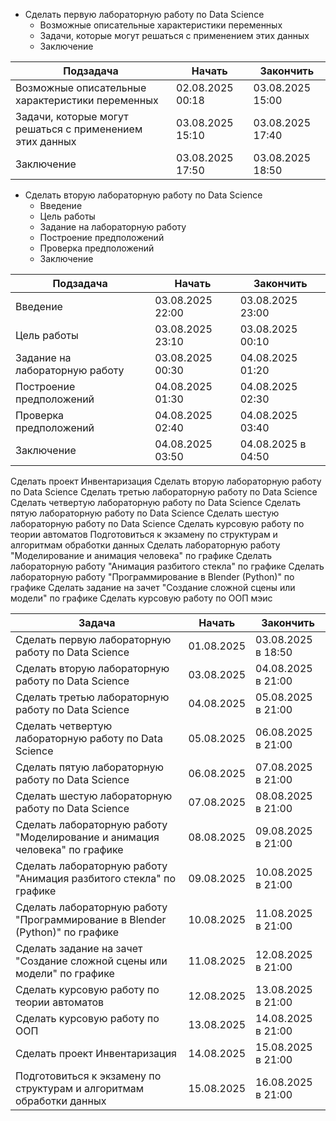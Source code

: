 * Сделать первую лабораторную работу по Data Science
    * Возможные описательные характеристики переменных
    * Задачи, которые могут решаться с применением этих данных
    * Заключение

| Подзадача                                                | Начать           | Закончить        |
| -------------------------------------------------------- | ---------------- | ---------------- |
| Возможные описательные характеристики переменных         | 02.08.2025 00:18 | 03.08.2025 15:00 |
| Задачи, которые могут решаться с применением этих данных | 03.08.2025 15:10 | 03.08.2025 17:40 |
| Заключение                                               | 03.08.2025 17:50 | 03.08.2025 18:50 |
* Сделать вторую лабораторную работу по Data Science
    * Введение
    * Цель работы
    * Задание на лабораторную работу
    * Построение предположений
    * Проверка предположений
    * Заключение

| Подзадача                      | Начать           | Закончить          |
| ------------------------------ | ---------------- | ------------------ |
| Введение                       | 03.08.2025 22:00 | 03.08.2025 23:00   |
| Цель работы                    | 03.08.2025 23:10 | 03.08.2025 00:10   |
| Задание на лабораторную работу | 03.08.2025 00:30 | 04.08.2025 01:20   |
| Построение предположений       | 04.08.2025 01:30 | 04.08.2025 02:30   |
| Проверка предположений         | 04.08.2025 02:40 | 04.08.2025 03:40   |
| Заключение                     | 04.08.2025 03:50 | 04.08.2025 в 04:50 |
Сделать проект Инвентаризация
Сделать вторую лабораторную работу по Data Science
Сделать третью лабораторную работу по Data Science
Сделать четвертую лабораторную работу по Data Science
Сделать пятую лабораторную работу по Data Science
Сделать шестую лабораторную работу по Data Science
Сделать курсовую работу по теории автоматов
Подготовиться к экзамену по структурам и алгоритмам обработки данных
Сделать лабораторную работу "Моделирование и анимация человека" по графике
Сделать лабораторную работу "Анимация разбитого стекла" по графике
Сделать лабораторную работу "Программирование в Blender (Python)" по графике
Сделать задание на зачет "Создание сложной сцены или модели" по графике
Сделать курсовую работу по ООП
мэис

| Задача                                                                       | Начать     | Закончить          |
| ---------------------------------------------------------------------------- | ---------- | ------------------ |
| Сделать первую лабораторную работу по Data Science                           | 01.08.2025 | 03.08.2025 в 18:50 |
| Сделать вторую лабораторную работу по Data Science                           | 03.08.2025 | 04.08.2025 в 21:00 |
| Сделать третью лабораторную работу по Data Science                           | 04.08.2025 | 05.08.2025 в 21:00 |
| Сделать четвертую лабораторную работу по Data Science                        | 05.08.2025 | 06.08.2025 в 21:00 |
| Сделать пятую лабораторную работу по Data Science                            | 06.08.2025 | 07.08.2025 в 21:00 |
| Сделать шестую лабораторную работу по Data Science                           | 07.08.2025 | 08.08.2025 в 21:00 |
| Сделать лабораторную работу "Моделирование и анимация человека" по графике   | 08.08.2025 | 09.08.2025 в 21:00 |
| Сделать лабораторную работу "Анимация разбитого стекла" по графике           | 09.08.2025 | 10.08.2025 в 21:00 |
| Сделать лабораторную работу "Программирование в Blender (Python)" по графике | 10.08.2025 | 11.08.2025 в 21:00 |
| Сделать задание на зачет "Создание сложной сцены или модели" по графике      | 11.08.2025 | 12.08.2025 в 21:00 |
| Сделать курсовую работу по теории автоматов                                  | 12.08.2025 | 13.08.2025 в 21:00 |
| Сделать курсовую работу по ООП                                               | 13.08.2025 | 14.08.2025 в 21:00 |
| Сделать проект Инвентаризация                                                | 14.08.2025 | 15.08.2025 в 21:00 |
| Подготовиться к экзамену по структурам и алгоритмам обработки данных         | 15.08.2025 | 16.08.2025 в 21:00 |


